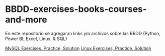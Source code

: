 # BBDD-exercises-books-courses-and-more
En este repositorio se agregaran links y/o archivos sobre las BBDD (Python, Power BI, Excel, Linux, & SQL)

[MySQL Exercises, Practice, Solution](https://www.w3resource.com/mysql-exercises/)
[Linux Exercises, Practice, Solution](https://linuxjourney.com/lesson/stdout-standard-out-redirect)
